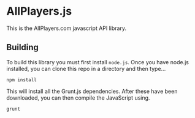 AllPlayers.js
====================
This is the AllPlayers.com javascript API library.

Building
--------------------
To build this library you must first install ```node.js```.  Once you have node.js installed, you can clone this repo in a directory and then type...

```
npm install
```

This will install all the Grunt.js dependencies.  After these have been downloaded, you can then compile the JavaScript using.

```
grunt
```
